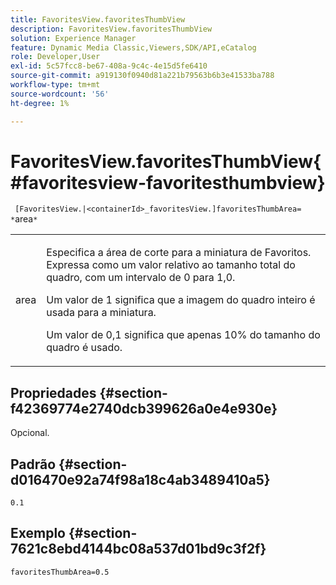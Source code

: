 ```yaml
---
title: FavoritesView.favoritesThumbView
description: FavoritesView.favoritesThumbView
solution: Experience Manager
feature: Dynamic Media Classic,Viewers,SDK/API,eCatalog
role: Developer,User
exl-id: 5c57fcc8-be67-408a-9c4c-4e15d5fe6410
source-git-commit: a919130f0940d81a221b79563b6b3e41533ba788
workflow-type: tm+mt
source-wordcount: '56'
ht-degree: 1%

---
```


# FavoritesView.favoritesThumbView{#favoritesview-favoritesthumbview}

` [FavoritesView.|<containerId>_favoritesView.]favoritesThumbArea= *`area`*`

<table id="table_2B109D2F91E64B5382B31921C3780FA5"> 
 <tbody> 
  <tr> 
   <td colname="col1"> <p><span class="codeph"><span class="varname"> area</span></span> </p> </td> 
   <td colname="col2"> <p> Especifica a área de corte para a miniatura de Favoritos. Expressa como um valor relativo ao tamanho total do quadro, com um intervalo de <span class="codeph"> 0</span> para <span class="codeph"> 1,0</span>. </p> <p>Um valor de <span class="codeph"> 1</span> significa que a imagem do quadro inteiro é usada para a miniatura. </p> <p>Um valor de <span class="codeph"> 0,1</span> significa que apenas 10% do tamanho do quadro é usado. </p> </td> 
  </tr> 
 </tbody> 
</table>

## Propriedades {#section-f42369774e2740dcb399626a0e4e930e}

Opcional.

## Padrão {#section-d016470e92a74f98a18c4ab3489410a5}

`0.1`

## Exemplo {#section-7621c8ebd4144bc08a537d01bd9c3f2f}

`favoritesThumbArea=0.5`
